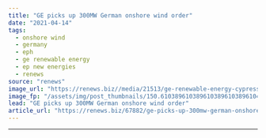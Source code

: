 ```yaml
---
title: "GE picks up 300MW German onshore wind order"
date: "2021-04-14"
tags: 
  - onshore wind
  - germany
  - eph
  - ge renewable energy
  - ep new energies
  - renews
source: "renews"
image_url: "https://renews.biz//media/21513/ge-renewable-energy-cypress-sweden1.jpg?mode=crop&width=770&heightratio=0.6103896103896103896103896104&slimmage=true"
image_fp: "/assets/img/post_thumbnails/150.6103896103896103896103896104&slimmage=true"
lead: "GE picks up 300MW German onshore wind order"
article_url: "https://renews.biz/67882/ge-picks-up-300mw-german-onshore-wind-order/"
---
```


---
